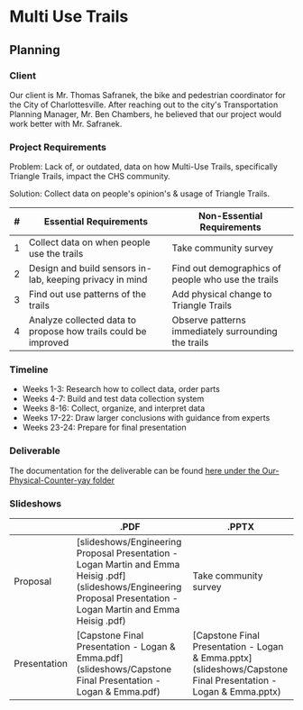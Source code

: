 # Multi Use Trails

## Planning

### Client

Our client is Mr. Thomas Safranek, the bike and pedestrian coordinator for the City of Charlottesville. After reaching out to the city's Transportation Planning Manager, Mr. Ben Chambers, he believed that our project would work better with Mr. Safranek.

### Project Requirements

Problem: Lack of, or outdated, data on how Multi-Use Trails, specifically Triangle Trails, impact the CHS community.

Solution: Collect data on people's opinion's & usage of Triangle Trails.

| # | Essential Requirements | Non-Essential Requirements |
| - | ---------------------- | -------------------------- |
| 1 | Collect data on when people use the trails | Take community survey |
| 2 | Design and build sensors in-lab, keeping privacy in mind | Find out demographics of people who use the trails |
| 3 | Find out use patterns of the trails | Add physical change to Triangle Trails |
| 4 | Analyze collected data to propose how trails could be improved | Observe patterns immediately surrounding the trails |

### Timeline

- Weeks 1-3: Research how to collect data, order parts 
- Weeks 4-7: Build and test data collection system
- Weeks 8-16: Collect, organize, and interpret data
- Weeks 17-22: Draw larger conclusions with guidance from experts
- Weeks 23-24: Prepare for final presentation

### Deliverable

The documentation for the deliverable can be found [here under the Our-Physical-Counter-yay folder](Our-Physical-Counter-yay/Documentation/README_PhysicalCounter.md)

### Slideshows

|  | .PDF | .PPTX |
| - | ---------------------- | -------------------------- |
| Proposal | [slideshows/Engineering Proposal Presentation - Logan Martin and Emma Heisig .pdf](slideshows/Engineering Proposal Presentation - Logan Martin and Emma Heisig .pdf) | Take community survey |
| Presentation | [Capstone Final Presentation - Logan & Emma.pdf](slideshows/Capstone Final Presentation - Logan & Emma.pdf) | [Capstone Final Presentation - Logan & Emma.pptx](slideshows/Capstone Final Presentation - Logan & Emma.pptx) |

